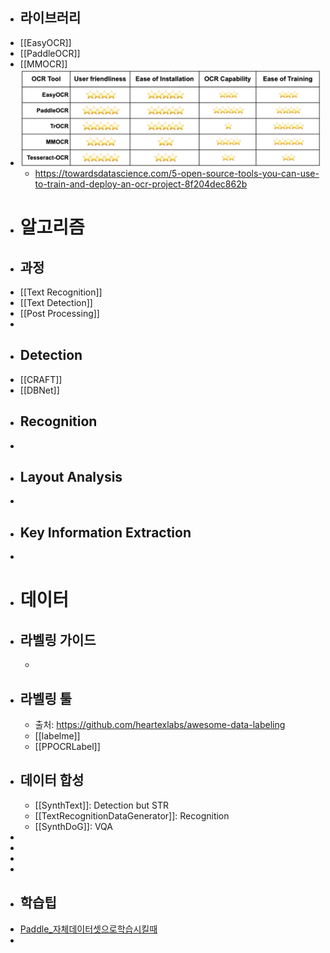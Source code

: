 - ## 라이브러리
- [[EasyOCR]]
- [[PaddleOCR]]
- [[MMOCR]]
- ![image.png](../assets/image_1669340230428_0.png)
	- https://towardsdatascience.com/5-open-source-tools-you-can-use-to-train-and-deploy-an-ocr-project-8f204dec862b
- # 알고리즘
- ## 과정
- [[Text Recognition]]
- [[Text Detection]]
- [[Post Processing]]
-
- ## Detection
- [[CRAFT]]
- [[DBNet]]
- ## Recognition
-
- ## Layout Analysis
-
- ## Key Information Extraction
-
- # 데이터
- ## 라벨링 가이드
	-
- ## 라벨링 툴
	- 출처: https://github.com/heartexlabs/awesome-data-labeling
	- [[labelme]]
	- [[PPOCRLabel]]
- ## 데이터 합성
	- [[SynthText]]: Detection but STR
	- [[TextRecognitionDataGenerator]]: Recognition
	- [[SynthDoG]]: VQA
-
-
-
-
- ## 학습팁
- [Paddle_자체데이터셋으로학습시킬때](https://github.com/PaddlePaddle/PaddleOCR/blob/release/2.6/doc/doc_en/training_en.md#33-build-your-own-dataset)
-